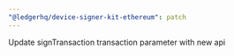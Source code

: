 ```yaml
---
"@ledgerhq/device-signer-kit-ethereum": patch
---
```


Update signTransaction transaction parameter with new api
